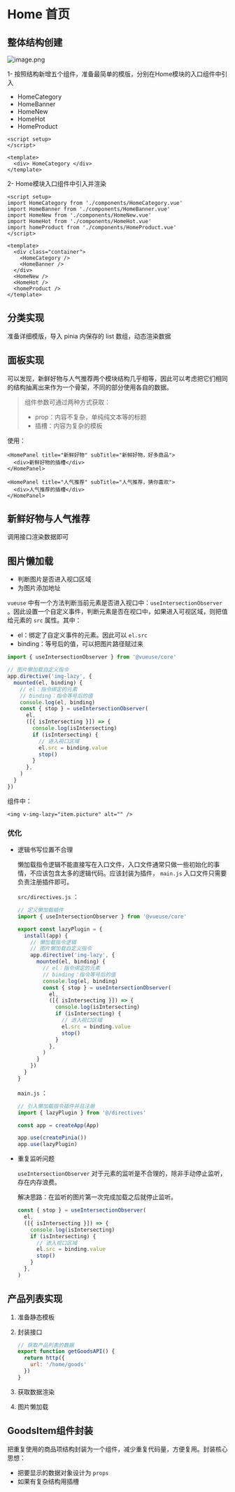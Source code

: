 # Home 首页

## 整体结构创建

![image.png](https://cdn.nlark.com/yuque/0/2023/png/274425/1675417667651-eb841c73-5b36-48a5-a8ee-118dbeaaeb0d.png#averageHue=%23fcf8f8&clientId=u19c1ce9d-cad7-4&from=paste&height=458&id=u7e2d2595&name=image.png&originHeight=916&originWidth=1368&originalType=binary&ratio=1&rotation=0&showTitle=false&size=37531&status=done&style=none&taskId=uf8f39479-333b-4074-b888-53dc829c807&title=&width=684)

1- 按照结构新增五个组件，准备最简单的模版，分别在Home模块的入口组件中引入

- HomeCategory
- HomeBanner
- HomeNew
- HomeHot
- HomeProduct

```vue
<script setup>
</script>

<template>
  <div> HomeCategory </div>
</template>
```

2- Home模块入口组件中引入并渲染

```vue
<script setup>
import HomeCategory from './components/HomeCategory.vue'
import HomeBanner from './components/HomeBanner.vue'
import HomeNew from './components/HomeNew.vue'
import HomeHot from './components/HomeHot.vue'
import homeProduct from './components/HomeProduct.vue'
</script>

<template>
  <div class="container">
    <HomeCategory />
    <HomeBanner />
  </div>
  <HomeNew />
  <HomeHot />
  <homeProduct />
</template>
```

## 分类实现

准备详细模版，导入 pinia 内保存的 list 数组，动态渲染数据

## 面板实现

可以发现，新鲜好物与人气推荐两个模块结构几乎相等，因此可以考虑把它们相同的结构抽离出来作为一个骨架，不同的部分使用各自的数据。

> 组件参数可通过两种方式获取：
>
> - prop：内容不复杂，单纯纯文本等的标题
> - 插槽：内容为复杂的模板

使用：

```vue
<HomePanel title="新鲜好物" subTitle="新鲜好物，好多商品">
  <div>新鲜好物的插槽</div>
</HomePanel>

<HomePanel title="人气推荐" subTitle="人气推荐，猜你喜欢">
  <div>人气推荐的插槽</div>
</HomePanel>
```

## 新鲜好物与人气推荐

调用接口渲染数据即可

## 图片懒加载

- 判断图片是否进入视口区域
- 为图片添加地址

`vueuse` 中有一个方法判断当前元素是否进入视口中：`useIntersectionObserver` 。因此设置一个自定义事件，判断元素是否在视口中，如果进入可视区域，则把值给元素的 `src` 属性。其中：

- el：绑定了自定义事件的元素。因此可以 `el.src` 
- binding：等号后的值，可以把图片路径赋过来

```js
import { useIntersectionObserver } from '@vueuse/core'

// 图片懒加载自定义指令
app.directive('img-lazy', {
  mounted(el, binding) {
    // el：指令绑定的元素
    // binding：指令等号后的值
    console.log(el, binding)
    const { stop } = useIntersectionObserver(
      el,
      ([{ isIntersecting }]) => {
        console.log(isIntersecting)
        if (isIntersecting) {
          // 进入视口区域
          el.src = binding.value
          stop()
        }
      },
    )
  }
})
```

组件中：

```vue
<img v-img-lazy="item.picture" alt="" />
```

### 优化

- 逻辑书写位置不合理

  懒加载指令逻辑不能直接写在入口文件，入口文件通常只做一些初始化的事情，不应该包含太多的逻辑代码。应该封装为插件， `main.js` 入口文件只需要负责注册插件即可。

  `src/directives.js` ：

  ```js
  // 定义懒加载插件
  import { useIntersectionObserver } from '@vueuse/core'
  
  export const lazyPlugin = {
    install(app) {
      // 懒加载指令逻辑
      // 图片懒加载自定义指令
      app.directive('img-lazy', {
        mounted(el, binding) {
          // el：指令绑定的元素
          // binding：指令等号后的值
          console.log(el, binding)
          const { stop } = useIntersectionObserver(
            el,
            ([{ isIntersecting }]) => {
              console.log(isIntersecting)
              if (isIntersecting) {
                // 进入视口区域
                el.src = binding.value
                stop()
              }
            },
          )
        }
      })
    }
  }
  ```

  `main.js` ：

  ```js
  // 引入懒加载指令插件并且注册
  import { lazyPlugin } from '@/directives'
  
  const app = createApp(App)
  
  app.use(createPinia())
  app.use(lazyPlugin)
  ```

- 重复监听问题

  `useIntersectionObserver` 对于元素的监听是不合理的，除非手动停止监听，存在内存浪费。

  解决思路：在监听的图片第一次完成加载之后就停止监听。

  ```js
  const { stop } = useIntersectionObserver(
    el,
    ([{ isIntersecting }]) => {
      console.log(isIntersecting)
      if (isIntersecting) {
        // 进入视口区域
        el.src = binding.value
        stop()
      }
    },
  )
  ```

## 产品列表实现

1. 准备静态模板

2. 封装接口

   ```js
   // 获取产品列表的数据
   export function getGoodsAPI() {
     return http({
       url: '/home/goods'
     })
   }
   ```

3. 获取数据渲染

4. 图片懒加载

## GoodsItem组件封装

把重复使用的商品项结构封装为一个组件，减少重复代码量，方便复用。封装核心思想：

- 把要显示的数据对象设计为 `props` 
- 如果有复杂结构用插槽

